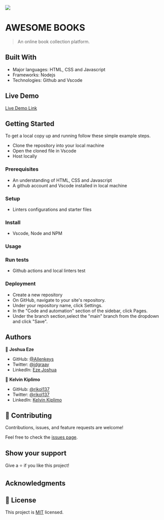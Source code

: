 ![](https://img.shields.io/badge/Microverse-blueviolet)

#  AWESOME BOOKS

> An online book collection platform.


## Built With

- Major languages: HTML, CSS and Javascript
- Frameworks: Nodejs
- Technologies: Github and Vscode

## Live Demo

[Live Demo Link](https://allenkeys.github.io/awesome-books)


## Getting Started

To get a local copy up and running follow these simple example steps.
 - Clone the repository into your local machine
 - Open the cloned file in Vscode
 - Host locally  

### Prerequisites
  - An understanding of HTML, CSS and Javascript
  - A github account and Vscode installed in local machine

### Setup
  - Linters configurations and starter files
### Install
  - Vscode, Node and NPM
### Usage

### Run tests
  - Github actions and local linters test
### Deployment
  - Create a new repository
  - On GitHub, navigate to your site's repository.
  - Under your repository name, click  Settings.
  - In the "Code and automation" section of the sidebar, click  Pages.
  - Under the branch section,select the "main" branch from the dropdown and click "Save".

## Authors

👤 **Joshua Eze**

- GitHub: [@Allenkeys](https://github.com/Allenkeys)
- Twitter: [@jdgraay](https://twitter.com/jdgraay)
- LinkedIn: [Eze Joshua](https://linkedin.com/in/eze-joshua)

👤 **Kelvin Kiplimo**

- GitHub: [@rikol137](https://github.com/rikol137)
- Twitter: [@rikol137](https://twitter.com/rikol137)
- LinkedIn: [Kelvin Kiplimo](https://linkedin.com/in/kelvin-Kiplimo)

## 🤝 Contributing

Contributions, issues, and feature requests are welcome!

Feel free to check the [issues page](https://github.com/allenkeys/awesome-books/issues).

## Show your support

Give a ⭐️ if you like this project!

## Acknowledgments


## 📝 License

This project is [MIT](./LICENSE) licensed.
